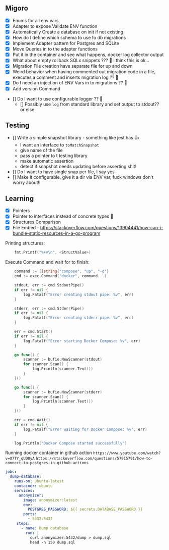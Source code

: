 ## Migoro

- [x] Enums for all env vars
- [x] Adapter to expose Validate ENV function
- [x] Automatically Create a database on init if not existing
- [x] How do I define which schema to use fo db migrations
- [x] Implement Adapter pattern for Postgres and SQLite
- [x] Move Queries in to the adapter functions
- [x] Put it in the container and see what happens, docker log collector output
- [x] What about empty rollback SQLx snippets ??? 🤔 I think this is ok...
- [x] Migration File creation have separate file for up and down
- [x] Weird behavior when having commented out migration code in a file, executes a comment and inserts migration log ?? 🤔
- [x] Do I need an injection of ENV Vars in to migrations ?? 🤔
- [x] Add version Command
- [] Do I want to use configurable logger ?? 🤔
  - [] Possibly use `log` from standard library and set output to stdout?? or else

## Testing

- [] Write a simple snapshot library - something like jest has 👍
  - I want an interface to `toMatchSnapshot`
  - give name of the file
  - pass a pointer to t testing library
  - make automatic assertion
  - detect if snapshot needs updating before asserting shit!
- [] Do I want to have single snap per file, I say yes
- [] Make it configurable, give it a dir via ENV var, fuck windows don't worry about!!

## Learning

- [x] Pointers
- [x] Pointer to interfaces instead of concrete types 🤔
- [x] Structures Comparison
- [x] File Embed - https://stackoverflow.com/questions/13904441/how-can-i-bundle-static-resources-in-a-go-program

Printing structures:

```go
	fmt.Printf("%+v\n", <StructValue>)
```

Execute Command and wait for to finish:

```go
	command := []string{"compose", "up", "-d"}
	cmd := exec.Command("docker", command...)

	stdout, err := cmd.StdoutPipe()
	if err != nil {
		log.Fatalf("Error creating stdout pipe: %v", err)
	}

	stderr, err := cmd.StderrPipe()
	if err != nil {
		log.Fatalf("Error creating stderr pipe: %v", err)
	}

	err = cmd.Start()
	if err != nil {
		log.Fatalf("Error starting Docker Compose: %v", err)
	}

	go func() {
		scanner := bufio.NewScanner(stdout)
		for scanner.Scan() {
			log.Println(scanner.Text())
		}
	}()

	go func() {
		scanner := bufio.NewScanner(stderr)
		for scanner.Scan() {
			log.Println(scanner.Text())
		}
	}()

	err = cmd.Wait()
	if err != nil {
		log.Fatalf("Error waiting for Docker Compose: %v", err)
	}

	log.Println("Docker Compose started successfully")
```

Running docker container in github action
`https://www.youtube.com/watch?v=U7TY_qUD8yA`
`https://stackoverflow.com/questions/57915791/how-to-connect-to-postgres-in-github-actions`

```yml
jobs:
  dump-database:
    runs-on: ubuntu-latest
    container: ubuntu
    services:
      anonymizer:
        image: anonymizer:latest
        env:
          POSTGRES_PASSWORD: ${{ secrets.DATABASE_PASSWORD }}
        ports:
          - 5432:5432
     steps:
       - name: Dump database
         run: |
           curl anonymizer:5432/dump > dump.sql
           head -n 150 dump.sql
```
